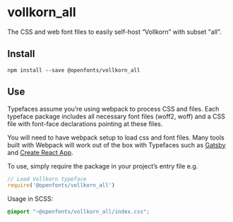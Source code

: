 
# vollkorn_all

The CSS and web font files to easily self-host “Vollkorn” with subset "all".

## Install

`npm install --save @openfonts/vollkorn_all`

## Use

Typefaces assume you’re using webpack to process CSS and files. Each typeface
package includes all necessary font files (woff2, woff) and a CSS file with
font-face declarations pointing at these files.

You will need to have webpack setup to load css and font files. Many tools built
with Webpack will work out of the box with Typefaces such as [Gatsby](https://github.com/gatsbyjs/gatsby)
and [Create React App](https://github.com/facebookincubator/create-react-app).

To use, simply require the package in your project’s entry file e.g.

```javascript
// Load Vollkorn typeface
require('@openfonts/vollkorn_all')
```

Usage in SCSS:
```scss
@import "~@openfonts/vollkorn_all/index.css";
```
